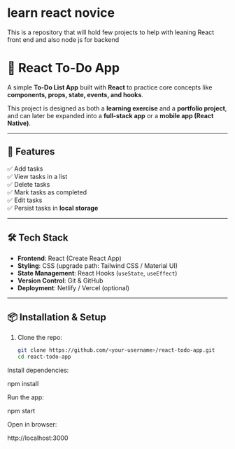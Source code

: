 # learn react novice
This is a repository that will hold few projects to help with leaning React front end and also node js for backend 


# 📝 React To-Do App

A simple **To-Do List App** built with **React** to practice core concepts like **components, props, state, events, and hooks**.  

This project is designed as both a **learning exercise** and a **portfolio project**, and can later be expanded into a **full-stack app** or a **mobile app (React Native)**.  

---

## 🚀 Features
✅ Add tasks  
✅ View tasks in a list  
✅ Delete tasks  
✅ Mark tasks as completed  
✅ Edit tasks  
✅ Persist tasks in **local storage**  

---

## 🛠️ Tech Stack
- **Frontend**: React (Create React App)  
- **Styling**: CSS (upgrade path: Tailwind CSS / Material UI)  
- **State Management**: React Hooks (`useState`, `useEffect`)  
- **Version Control**: Git & GitHub  
- **Deployment**: Netlify / Vercel (optional)  

---


## 📦 Installation & Setup

1. Clone the repo:
   ```bash
   git clone https://github.com/<your-username>/react-todo-app.git
   cd react-todo-app


Install dependencies:


npm install

Run the app:

npm start

Open in browser:

http://localhost:3000



